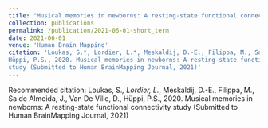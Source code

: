 ```yaml
---
title: "Musical memories in newborns: A resting-state functional connectivity study"
collection: publications
permalink: /publication/2021-06-01-short_term
date: 2021-06-01
venue: 'Human Brain Mapping'
citation: 'Loukas, S.*, Lordier, L.*, Meskaldij, D.-E., Filippa, M., Sa de Almeida, J., Van De Ville, D.,
Hüppi, P.S., 2020. Musical memories in newborns: A resting-state functional connectivity
study (Submitted to Human BrainMapping Journal, 2021)'
---
```

Recommended citation: Loukas, S.*, Lordier, L.*, Meskaldij, D.-E., Filippa, M., Sa de Almeida, J., Van De Ville, D.,
Hüppi, P.S., 2020. Musical memories in newborns: A resting-state functional connectivity
study (Submitted to Human BrainMapping Journal, 2021)
